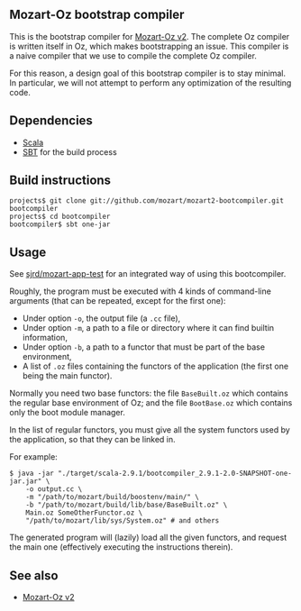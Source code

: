 Mozart-Oz bootstrap compiler
----------------------------

This is the bootstrap compiler for [Mozart-Oz v2](https://github.com/mozart/mozart2). The complete Oz compiler is written itself in Oz, which makes bootstrapping an issue. This compiler is a naive compiler that we use to compile the complete Oz compiler.

For this reason, a design goal of this bootstrap compiler is to stay minimal. In particular, we will not attempt to perform any optimization of the resulting code.

## Dependencies

*   [Scala](http://www.scala-lang.org/)
*   [SBT](https://github.com/harrah/xsbt/wiki/Getting-Started-Setup) for the build process

## Build instructions

    projects$ git clone git://github.com/mozart/mozart2-bootcompiler.git bootcompiler
    projects$ cd bootcompiler
    bootcompiler$ sbt one-jar

## Usage

See [sjrd/mozart-app-test](https://github.com/sjrd/mozart-app-test) for an integrated way of using this bootcompiler.

Roughly, the program must be executed with 4 kinds of command-line arguments (that can be repeated, except for the first one):

*   Under option `-o`, the output file (a `.cc` file),
*   Under option `-m`, a path to a file or directory where it can find builtin information,
*   Under option `-b`, a path to a functor that must be part of the base environment,
*   A list of `.oz` files containing the functors of the application (the first one being the main functor).

Normally you need two base functors: the file `BaseBuilt.oz` which contains the regular base environment of Oz; and the file `BootBase.oz` which contains only the boot module manager.

In the list of regular functors, you must give all the system functors used by the application, so that they can be linked in.

For example:

    $ java -jar "./target/scala-2.9.1/bootcompiler_2.9.1-2.0-SNAPSHOT-one-jar.jar" \
        -o output.cc \
        -m "/path/to/mozart/build/boostenv/main/" \
        -b "/path/to/mozart/build/lib/base/BaseBuilt.oz" \
        Main.oz SomeOtherFunctor.oz \
        "/path/to/mozart/lib/sys/System.oz" # and others

The generated program will (lazily) load all the given functors, and request the main one (effectively executing the instructions therein).

## See also ##

*   [Mozart-Oz v2](https://github.com/mozart/mozart2)

